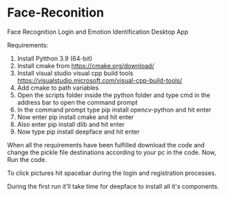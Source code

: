# Face-Reconition
Face Recognition Login and Emotion Identification Desktop App

Requirements:
1. Install Pytthon 3.9 (64-bit)
2. Install cmake from https://cmake.org/download/
3. Install visual studio visual cpp build tools https://visualstudio.microsoft.com/visual-cpp-build-tools/
4. Add cmake to path variables
6. Open the scripts folder inside the python folder and type cmd in the address bar to open the command prompt
7. In the command prompt type pip install opencv-python and hit enter
8. Now enter pip install cmake and hit enter
9. Also enter pip install dlib and hit enter
10. Now type pip install deepface and hit enter


When all the requirements have been fulfilled download the code and change the pickle file destinations according to your pc in the code.
Now, Run the code.

To click pictures hit spacebar during the login and registration processes.

During the first run it'll take time for deepface to install all it's components.
